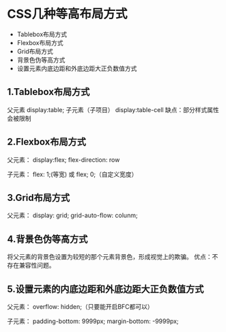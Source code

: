 # CSS几种等高布局方式
- Tablebox布局方式
- Flexbox布局方式
- Grid布局方式
- 背景色伪等高方式
- 设置元素内底边距和外底边距大正负数值方式

## 1.Tablebox布局方式
父元素 display:table;
子元素（子项目） display:table-cell
缺点：部分样式属性会被限制

## 2.Flexbox布局方式
父元素：
display:flex;
flex-direction: row

子元素：
flex: 1;(等宽)
或
flex; 0;（自定义宽度）

## 3.Grid布局方式
父元素：
display: grid;
grid-auto-flow: colunm;

## 4.背景色伪等高方式
将父元素的背景色设置为较短的那个元素背景色，形成视觉上的欺骗。
优点：不存在兼容性问题。

## 5.设置元素的内底边距和外底边距大正负数值方式
父元素：
overflow: hidden;（只要能开启BFC都可以）

子元素：
padding-bottom: 9999px;
margin-bottom: -9999px;
